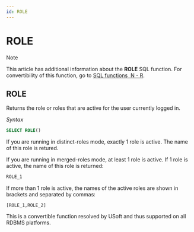 ```yaml
---
id: ROLE
---
```


# ROLE



> [!NOTE]
> This article has additional information about the **ROLE** SQL function.
> For convertibility of this function, go to [SQL functions  N - R](/docs/Modeller_and_Rules_Engine/SQL_functions/SQL_functions_NR.md).

## **ROLE**

Returns the role or roles that are active for the user currently logged in.

*Syntax*

```sql
SELECT ROLE()
```

If you are running in distinct-roles mode, exactly 1 role is active. The name of this role is retured.

If you are running in merged-roles mode, at least 1 role is active. If 1 role is active, the name of this role is returned:

```sql
ROLE_1
```

If more than 1 role is active, the names of the active roles are shown in brackets and separated by commas:

```
[ROLE_1,ROLE_2]
```

This is a convertible function resolved by USoft and thus supported on all RDBMS platforms.